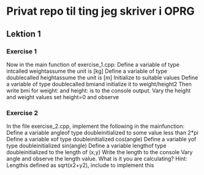 # Privat repo til ting jeg skriver i OPRG

## Lektion 1 
### Exercise 1
Now in the main function of exercise_1.cpp:
Define a variable of type intcalled weightassume the unit is [kg]
Define a variable of type doublecalled heightassume the unit is [m]
Initialize to suitable values
Define a variable of type doublecalled bmiand initialize it to weight/height2
Then write
bmi for weight:<weight> and height:<height> is <the result>
to the console output.
Vary the height and weight values set height=0 and observe

### Exercise 2
In the file exercise_2.cpp, implement the following in the mainfunction:
Define a variable angleof type doubleinitialized to some value less than 2*pi
Define a variable xof type doubleinitialized cos(angle)
Define a variable yof type doubleinitialized sin(angle)
Define a variable lengthof type doubleinitialized to the length of (x,y)
Write the length to the console
Vary angle and observe the length value. What is it you are calculating?
Hint: Lengthis defined as sqrt(x2+y2), include <cmath> to implement this
